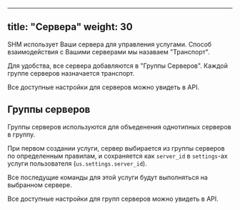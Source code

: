 
---
title: "Сервера"
weight: 30
---

SHM использует Ваши сервера для управления услугами. Способ взаимодействия с Вашими серверами
мы назаваем "Транспорт".

Для удобства, все сервера добавляются в "Группы Серверов". Каждой группе серверов назначается транспорт.

Все доступные настройки для серверов можно увидеть в API.

## Группы серверов

Группы серверов используются для объеденения однотипных серверов в группу.

При первом создании услуги, сервер выбирается из группы серверов по определенным правилам, и сохраняется
как `server_id` в `settings`-ах услуги пользователя (`us.settings.server_id`).

Все последущие команды для этой услуги будут выполняться на выбранном сервере.

Все доступные настройки для групп серверов можно увидеть в API.
